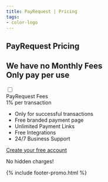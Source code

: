 ```yaml
---
title: PayRequest | Pricing
tags:
- color-logo
---
```



<!-- Breadcrumb Start -->
<section class="breadcrumb-area">
         <div class="breadcrumb-shape"></div>
         <div class="container">
            <div class="row">
               <div class="col-lg-12">
                  <div class="breadcrumb-inn">
                     <div class="section-title wow fadeInUp" data-wow-duration="1s" data-wow-delay="0.3s">
                        <h2>PayRequest <span>Pricing</span></h2>
                     </div>
                  </div>
               </div>
            </div>
         </div>
      </section>
<!-- Breadcrumb End -->
       
<!-- Pricing Section Start -->
<section class="pricing-section section_100">
         <div class="container">
            <div class="row">
               <div class="col-lg-12">
                  <div class="section-title wow fadeInUp" data-wow-duration="1s" data-wow-delay="0.3s" style="visibility: visible; animation-duration: 1s; animation-delay: 0.3s; animation-name: fadeInUp;">
                     <h2>We have no<span>  Monthly Fees</span><br> Only pay per use</h2>
                  </div>
                  <div class="check_toggle">
                     <input id="checkbox" type="checkbox" class="checkbox">
</div>
               </div>
            </div>
            <div class="row">
               <div class="col-lg-12">
                  <div class="priceShow">
                     <div class="row">
                        <div class="col-md-6 col-lg-4">
                           
</div>
                        <div class="col-md-6 col-lg-4">
                           <div class="single-price-box active">
                              <div class="pricing-head">
<div class="pricing-type"><span>PayRequest Fees</span></div>
<div class="price"><span class="dollar-sign"></span> 1%<span class="per-time"> 
per transaction</span></div>
                              </div>
                              <div class="pricing-body">
                                 <ul>
                                    <li>Only for successful transactions</li>
                                    <li>Free branded payment page</li>
                                    <li>Unlimited Payment Links</li>
                                    <li>Free Integrations</li>
                                    <li class="">24/7 Business Support</li>
 </ul>
<a href="#" class="theme-btn mt-4">Create your free account<span class="fa fa-chevron-right"></span></a>
<p class="hidden-charge mt-3">No hidden charges!</p>
                              </div>
                           </div>
                        </div>
                        <div class="col-md-6 col-lg-4">
                           
</div>
                     </div>
                  </div>
               </div>
            </div>
         </div>
      </section>
<!-- Pricing Section End -->

{% include footer-promo.html %}
